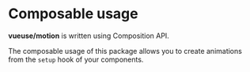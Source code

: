 # Composable usage

**vueuse/motion** is written using Composition API.

The composable usage of this package allows you to create animations from the `setup` hook of your components.

